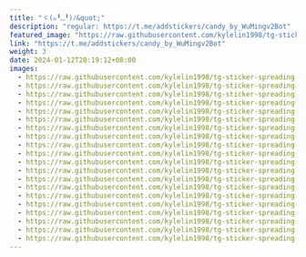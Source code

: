 ```yaml
---
title: "ヾ(๑╹◡╹)ﾉ&quot;"
description: "regular: https://t.me/addstickers/candy_by_WuMingv2Bot"
featured_image: "https://raw.githubusercontent.com/kylelin1998/tg-sticker-spreading-worldwide-images/main/img/cde375a1-ecdd-4021-9345-abc7ca2e1223.jpg"
link: "https://t.me/addstickers/candy_by_WuMingv2Bot"
weight: 3
date: 2024-01-12T20:19:12+08:00
images:
  - https://raw.githubusercontent.com/kylelin1998/tg-sticker-spreading-worldwide-images/main/img/cde375a1-ecdd-4021-9345-abc7ca2e1223.jpg
  - https://raw.githubusercontent.com/kylelin1998/tg-sticker-spreading-worldwide-images/main/img/1b02015e-71ec-499c-8f5c-1da3c60d7ab8.jpg
  - https://raw.githubusercontent.com/kylelin1998/tg-sticker-spreading-worldwide-images/main/img/9fcd4aeb-b82c-4f76-a423-3642da276adf.jpg
  - https://raw.githubusercontent.com/kylelin1998/tg-sticker-spreading-worldwide-images/main/img/c4751b71-ce55-4096-971f-b2e88f36aec0.jpg
  - https://raw.githubusercontent.com/kylelin1998/tg-sticker-spreading-worldwide-images/main/img/6165df61-12b9-4f85-8e1e-4f82c283d572.jpg
  - https://raw.githubusercontent.com/kylelin1998/tg-sticker-spreading-worldwide-images/main/img/02413d79-75f4-4e9e-86ee-501a0763d31b.jpg
  - https://raw.githubusercontent.com/kylelin1998/tg-sticker-spreading-worldwide-images/main/img/f7d2b41e-5316-4fdc-ad51-c710802e9b87.jpg
  - https://raw.githubusercontent.com/kylelin1998/tg-sticker-spreading-worldwide-images/main/img/3ba17c33-b077-4be5-89bd-28d31b45beae.jpg
  - https://raw.githubusercontent.com/kylelin1998/tg-sticker-spreading-worldwide-images/main/img/a3ef3365-4212-4327-ab8b-feb808726f04.jpg
  - https://raw.githubusercontent.com/kylelin1998/tg-sticker-spreading-worldwide-images/main/img/8d5f4f31-e393-40bf-a835-c280403a6485.jpg
  - https://raw.githubusercontent.com/kylelin1998/tg-sticker-spreading-worldwide-images/main/img/c1d40e7a-cb5e-4439-8600-c2eeb9b996aa.jpg
  - https://raw.githubusercontent.com/kylelin1998/tg-sticker-spreading-worldwide-images/main/img/75cb043c-47da-4535-85eb-8848056f2fa3.jpg
  - https://raw.githubusercontent.com/kylelin1998/tg-sticker-spreading-worldwide-images/main/img/19b0392b-e551-4b77-8190-ed846710394d.jpg
  - https://raw.githubusercontent.com/kylelin1998/tg-sticker-spreading-worldwide-images/main/img/e4b15b17-56cc-4246-a7b6-ddcbe9887607.jpg
  - https://raw.githubusercontent.com/kylelin1998/tg-sticker-spreading-worldwide-images/main/img/84915ac7-94db-4874-a450-669d42b8d2ea.jpg
  - https://raw.githubusercontent.com/kylelin1998/tg-sticker-spreading-worldwide-images/main/img/d3f56a8f-685c-4598-8289-fe925632cf7d.jpg
  - https://raw.githubusercontent.com/kylelin1998/tg-sticker-spreading-worldwide-images/main/img/460e8b28-facd-451f-a80d-075aa4634ea0.jpg
  - https://raw.githubusercontent.com/kylelin1998/tg-sticker-spreading-worldwide-images/main/img/b271579a-ff95-4e1f-bd7a-b936ced6495a.jpg
  - https://raw.githubusercontent.com/kylelin1998/tg-sticker-spreading-worldwide-images/main/img/622587f0-f653-40f7-a642-2f97dfe2a151.jpg
  - https://raw.githubusercontent.com/kylelin1998/tg-sticker-spreading-worldwide-images/main/img/58537ba2-50fb-4c4e-9553-5e34a49195a4.jpg
---
```

